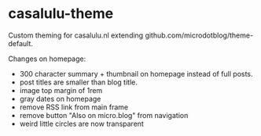 # casalulu-theme
Custom theming for casalulu.nl extending github.com/microdotblog/theme-default.

Changes on homepage:
- 300 character summary + thumbnail on homepage instead of full posts.
- post titles are smaller than blog title.
- image top margin of 1rem
- gray dates on homepage
- remove RSS link from main frame
- remove button "Also on micro.blog" from navigation
- weird little circles are now transparent